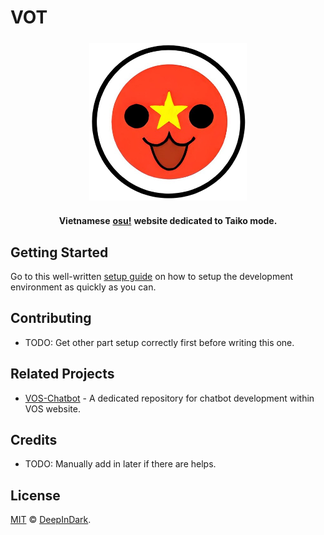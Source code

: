 # VOT
<style>
    .vot-image {
        display: block;
        margin: 1.5rem auto;
        width: 50%;
        height: auto;
    }

    .vot-text {
        display: flex; 
        justify-content: center; 
        align-items: center;
        font-weight: bold;
    }

    .vot-link {
        margin: 0 .25rem;
    }
</style>

<img src="src/public/assets/img/VOT.png" alt="VOT Image" class="vot-image">

<p class="vot-text">Vietnamese <a href="https://osu.ppy.sh/" class="vot-link">osu!</a> website dedicated to Taiko mode.</p>

## Getting Started

Go to this well-written [setup guide](doc/SETUP.md) on how to setup the development environment as quickly as you can.

## Contributing

- TODO: Get other part setup correctly first before writing this one.

## Related Projects

- [VOS-Chatbot](https://github.com/FaceWithDark/VOS-Chatbot) - A dedicated repository for chatbot development within VOS website.

## Credits

- TODO: Manually add in later if there are helps.

## License

[MIT](LICENSE) © [DeepInDark](https://github.com/FaceWithDark).
